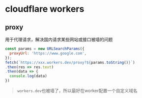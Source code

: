 # cloudflare workers

## proxy

用于代理请求，解决国内请求某些网站或接口被墙的问题

```js
const params = new URLSearchParams({
  proxyUrl: 'https://www.google.com',
});
fetch(`https://xxx.workers.dev/proxy?${params.toString()}`)
.then(res => res.text)
.then(data => {
  console.log(data)
})
```

> `workers.dev`也被墙了，所以最好在worker配置一个自定义域名
